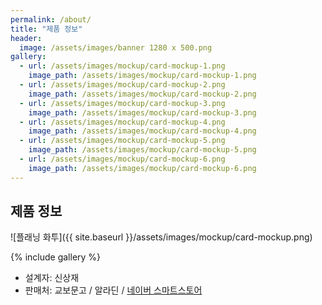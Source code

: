 ```yaml
---
permalink: /about/
title: "제품 정보"
header:
  image: /assets/images/banner 1280 x 500.png
gallery:
  - url: /assets/images/mockup/card-mockup-1.png
    image_path: /assets/images/mockup/card-mockup-1.png
  - url: /assets/images/mockup/card-mockup-2.png
    image_path: /assets/images/mockup/card-mockup-2.png
  - url: /assets/images/mockup/card-mockup-3.png
    image_path: /assets/images/mockup/card-mockup-3.png
  - url: /assets/images/mockup/card-mockup-4.png
    image_path: /assets/images/mockup/card-mockup-4.png
  - url: /assets/images/mockup/card-mockup-5.png
    image_path: /assets/images/mockup/card-mockup-5.png
  - url: /assets/images/mockup/card-mockup-6.png
    image_path: /assets/images/mockup/card-mockup-6.png     
---
```


## 제품 정보

![플래닝 화투]({{ site.baseurl }}/assets/images/mockup/card-mockup.png)

{% include gallery %}

* 설계자: 신상재
* 판매처: 교보문고 / 알라딘 / [네이버 스마트스토어]


[교보문고]: https://product.kyobobook.co.kr/detail/S000200083569
[알라딘]: https://www.aladin.co.kr/shop/wproduct.aspx?ItemId=304705923
[네이버 스마트스토어]: https://smartstore.naver.com/zzom


